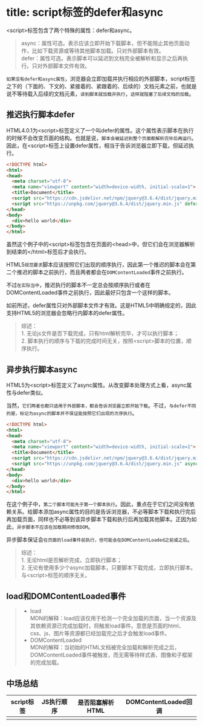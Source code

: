 # title: script标签的defer和async

&lt;script>标签包含了两个特殊的属性：defer和async。

> async：属性可选。表示应该立即开始下载脚本，但不能阻止其他页面动作，比如下载资源或等待其他脚本加载。只对外部脚本有效。<br>defer：属性可选。表示脚本可以延迟到文档完全被解析和显示之后再执行。只对外部脚本文件有效。

`如果没有defer和async属性`，浏览器会立即加载并执行相应的外部脚本，script标签之下的（下面的、下文的、紧接着的、紧跟着的、后续的）文档元素之前，也就是说不等待载入后续的文档元素，`读到脚本就加载并执行`，`这样就阻塞了后续文档的加载`。

## 推迟执行脚本defer

HTML4.0.1为&lt;script>标签定义了一个叫defer的属性。这个属性表示脚本在执行的时候不会改变页面的结构。也就是说，`脚本会被延迟到整个页面都解析完毕后再运行`。因此，在&lt;script>标签上设置defer属性，相当于告诉浏览器立即下载，但延迟执行。

```html
<!DOCTYPE html>
<html>
<head>
  <meta charset="utf-8">
  <meta name="viewport" content="width=device-width, initial-scale=1">
  <title>Document</title>
  <script src="https://cdn.jsdelivr.net/npm/jquery@3.6.4/dist/jquery.min.js" defer></script>
  <script src="https://unpkg.com/jquery@3.6.4/dist/jquery.min.js" defer></script>
</head>
<body>
  <div>hello world</div>
</body>
</html>
```

虽然这个例子中的&lt;script>标签包含在页面的&lt;head>中，但它们会在浏览器解析到结束的&lt;/html>标签后才会执行。

HTML5`规范要求`脚本应该按照它们出现的顺序执行，因此第一个推迟的脚本会在第二个推迟的脚本之前执行，而且两者都会在`DOMContentLoaded`事件之前执行。

不过`在实际当中`，推迟执行的脚本不一定总会按顺序执行或者在DOMContentLoaded事件之前执行，因此最好只包含一个这样的脚本。

如前所述，defer属性只对外部脚本文件才有效。这是HTML5中明确规定的，因此支持HTML5的浏览器会忽略行内脚本的defer属性。

> 综述：<br>1. 无论js文件是否下载完成，只有html解析完毕，才可以执行脚本；<br>2. 脚本执行的顺序与下载的完成时间无关，按照&lt;script>脚本的位置，顺序执行。

## 异步执行脚本async

HTML5为&lt;script>标签定义了async属性。从改变脚本处理方式上看，async属性与defer类似。

当然，`它们两者也都只适用于外部脚本，都会告诉浏览器立即开始下载`。不过，`与defer不同的是，标记为async的脚本并不保证能按照它们出现的次序执行`。

```html
<!DOCTYPE html>
<html>
<head>
  <meta charset="utf-8">
  <meta name="viewport" content="width=device-width, initial-scale=1">
  <title>Document</title>
  <script src="https://cdn.jsdelivr.net/npm/jquery@3.6.4/dist/jquery.min.js" async></script>
  <script src="https://unpkg.com/jquery@3.6.4/dist/jquery.min.js" async></script>
</head>
<body>
  <div>hello world</div>
</body>
</html>
```

在这个例子中，`第二个脚本可能先于第一个脚本执行`。因此，重点在于它们之间没有依赖关系。给脚本添加async属性的目的是告诉浏览器，不必等脚本下载和执行完后再加载页面，同样也不必等到该异步脚本下载和执行后再加载其他脚本。正因为如此，`异步脚本不应该在加载期间修改DOM`。

异步脚本保证会`在页面的load事件前执行，但可能会在DOMContentLoaded之前或之后`。

> 综述：<br>1. 无论html是否解析完成，立即执行脚本；<br>2. 无论有使用多少个async加载脚本，只要脚本下载完成，立即执行脚本。与&lt;script>标签的顺序无关。

## load和DOMContentLoaded事件

> - load<br>MDN的解释：load应该仅用于检测一个完全加载的页面，当一个资源及其依赖资源已完成加载时，将触发load事件。意思是页面的html、css、js、图片等资源都已经加载完之后才会触发load事件。
> - DOMContentLoaded<br>MDN的解释：当初始的HTML文档被完全加载和解析完成之后，DOMContentLoaded事件被触发，而无需等待样式表、图像和子框架的完成加载。

## 中场总结

| script标签 | JS执行顺序	| 是否阻塞解析HTML | DOMContentLoaded回调 |
| ---- | ---- | ---- | ---- |
| <script> | 依次 | 是 | 等待 |
| &lt;script defer> | 先下载完所有defer再依次执行 | 否 | 等待 |
| &lt;script async> | 先下载完先执行 | DOM未解析完时阻塞 | 不等待 |

## 不同属性的时间流程图

![](https://img.zhangniandong.com/2024/20190924222353217.png)

`其中蓝色代表js脚本网络加载时间，红色代表js脚本执行时间，绿色代表html解析。`

![](https://img.zhangniandong.com/2024/94c8a7e393d61367de2ab69e28ed4b64.png)

`紫色线代表网络读取，红色线代表执行时间，这俩都是针对脚本的，绿色线代表HTML解析。`

也就是说async可能乱序执行，而defer是顺序执行，这也就决定了async比较适用于百度分析或者谷歌分析这类不依赖其他脚本的库，且defer在页面加载完成后才执行，可以在脚本中操作DOM。

从图中可以看到一个普通的&lt;script>标签的加载和解析都是同步的，会阻塞DOM的渲染，这也是我们经常会`把<script>写在<body>底部的原因之一`，为了防止加载资源而导致的长时间的白屏，另一个原因是js可能会进行DOM操作，所以要在DOM全部渲染完后再执行。

最稳妥的办法还是把&lt;script>写在&lt;body>底部，没有兼容性问题，没有白屏问题，没有执行顺序问题，高枕无忧。

## 附例

```html
<!DOCTYPE html>
<html>
<head>
  <meta charset="utf-8">
  <meta name="viewport" content="width=device-width, initial-scale=1">
  <title>Document</title>
  <script>
    console.log('aaa', '000')
  </script>
  <script src="./1.js"></script> // console.log('aaa', '111')
  <script src="./2.js" defer></script> // console.log('aaa', '222')
  <script src="./3.js" async></script> // console.log('aaa', '333')
  <script src="./4.js"></script> // console.log('aaa', '444')
  <script>
    console.log('aaa', '555')
    document.addEventListener('DOMContentLoaded', function() {
      console.log('DOMContentLoaded')
    })
  </script>
  <link rel="stylesheet" type="text/css" href="https://emoji-css.afeld.me/emoji.css">
</head>
<body>
  <div>hello world</div>
  <script>
    console.log('aaa', '666')
  </script>
</body>
</html>
```

执行结果：

![](https://img.zhangniandong.com/2024/17032275307195.png)
